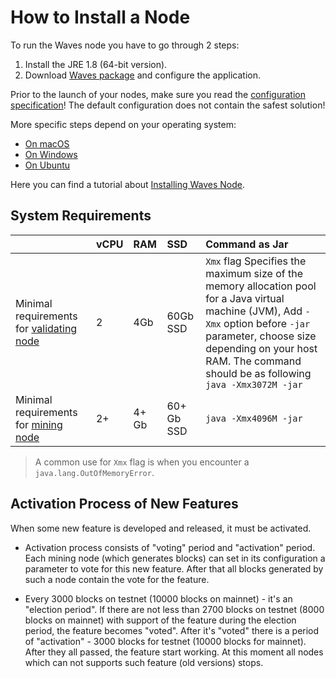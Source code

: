 # How to Install a Node

To run the Waves node you have to go through 2 steps:

1. Install the JRE 1.8 (64-bit version).
2. Download [Waves package](https://github.com/wavesplatform/Waves/releases) and configure the application.

Prior to the launch of your nodes, make sure you read the [configuration specification](/en/waves-node/node-configuration)! The default configuration does not contain the safest solution!

More specific steps depend on your operating system:

* [On macOS](/en/waves-node/how-to-install-a-node/on-mac)
* [On Windows](/en/waves-node/how-to-install-a-node/on-windows)
* [On Ubuntu](/en/waves-node/how-to-install-a-node/on-ubuntu)

Here you can find a tutorial about [Installing Waves Node](https://www.youtube.com/watch?v=CDmMeZlzKbk&feature=youtu.be).

## System Requirements

|  | vCPU | RAM | SSD | Command as Jar |
| :--- | :--- | :--- | :--- | :--- |
| Minimal requirements for [validating node](/en/blockchain/node/validating-node) | 2 | 4Gb | 60Gb SSD | `Xmx` flag Specifies the maximum size of the memory allocation pool for a Java virtual machine (JVM), Add `-Xmx` option before `-jar` parameter, choose size depending on your host RAM. The command should be as following <br/>`java -Xmx3072M -jar`|
| Minimal requirements for [mining node](/en/blockchain/node/mining-node) | 2+ | 4+ Gb | 60+ Gb SSD | `java -Xmx4096M -jar` |

>A common use for `Xmx` flag is when you encounter a `java.lang.OutOfMemoryError`.

## Activation Process of New Features

When some new feature is developed and released, it must be activated.

* Activation process consists of "voting" period and "activation" period. Each mining node (which generates blocks) can set in its configuration a parameter to vote for this new feature. After that all blocks generated by such a node contain the vote for the feature.

* Every 3000 blocks on testnet (10000 blocks on mainnet) - it's an "election period". If there are not less than 2700 blocks on testnet (8000 blocks on mainnet) with support of the feature during the election period, the feature becomes "voted". After it's "voted" there is a period of "activation" - 3000 blocks for testnet (10000 blocks for mainnet). After they all passed, the feature start working. At this moment all nodes which can not supports such feature (old versions) stops.
